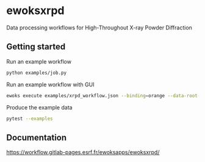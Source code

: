 # ewoksxrpd

Data processing workflows for High-Throughout X-ray Powder Diffraction

## Getting started

Run an example workflow

```bash
python examples/job.py
```

Run an example workflow with GUI

```bash
ewoks execute examples/xrpd_workflow.json --binding=orange --data-root-uri=/tmp --data-scheme nexus
```

Produce the example data

```bash
pytest --examples
```

## Documentation

https://workflow.gitlab-pages.esrf.fr/ewoksapps/ewoksxrpd/